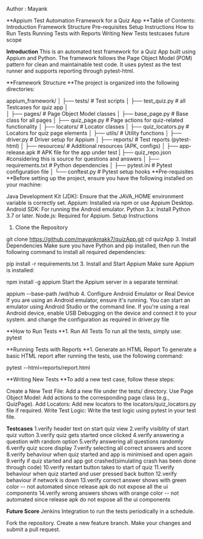 Author : Mayank

**Appium Test Automation Framework for a Quiz App
**Table of Contents:
Introduction
Framework Structure
Pre-requisites
Setup Instructions
How to Run Tests
Running Tests with Reports
Writing New Tests
testcases
future scope

**Introduction**
This is an automated test framework for a Quiz App built using Appium and Python. The framework follows the Page Object Model (POM) pattern for clean and maintainable test code. It uses pytest as the test runner and supports reporting through pytest-html.

**Framework Structure
**The project is organized into the following directories:


appium_framework/
│
├── tests/                     # Test scripts
│   ├── test_quiz.py      # all Testcases for  quiz app
│   
│
├── pages/                     # Page Object Model classes
│   ├── base_page.py             # Base class for all pages
│   ├── quiz_page.py             # Page actions for quiz-related functionality
│
├── locators/                  # Locator classes
│   ├── quiz_locators.py        # Locators for quiz page elements
│
├── utils/                     # Utility functions
│   ├── driver.py               # Driver setup for Appium
│
├── reports/                   # Test reports (pytest-html)
│
├── resources/                 # Additional resources (APK, configs)
│   ├── app-release.apk             # APK file for the app under test
|   ├── quiz_repo.json         #considering this is source for questions and answers
│
├── requirements.txt           # Python dependencies
│
├── pytest.ini                 # Pytest configuration file
│
└── conftest.py                # Pytest setup hooks
**Pre-requisites
**Before setting up the project, ensure you have the following installed on your machine:

Java Development Kit (JDK): Ensure that the JAVA_HOME environment variable is correctly set.
Appium: Installed via npm or use Appium Desktop.
Android SDK: For running the Android emulator.
Python 3.x: Install Python 3.7 or later.
Node.js: Required for Appium.
Setup Instructions
1. Clone the Repository
   
git clone https://github.com/mayankmakk7/quizApp.git
cd quizApp
3. Install Dependencies
Make sure you have Python and pip installed, then run the following command to install all required dependencies:

pip install -r requirements.txt
3. Install and Start Appium
Make sure Appium is installed:

npm install -g appium
Start the Appium server in a separate terminal:

appium --base-path /wd/hub
4. Configure Android Emulator or Real Device
If you are using an Android emulator, ensure it's running. You can start an emulator using Android Studio or the command line.
If you're using a real Android device, enable USB Debugging on the device and connect it to your system.
and change the configuration as required in driver.py file

**How to Run Tests
**1. Run All Tests
To run all the tests, simply use:
pytest

**Running Tests with Reports
**1. Generate an HTML Report
To generate a basic HTML report after running the tests, use the following command:

pytest --html=reports/report.html

**Writing New Tests
**To add a new test case, follow these steps:

Create a New Test File: Add a new file under the tests/ directory.
Use Page Object Model: Add actions to the corresponding page class (e.g., QuizPage).
Add Locators: Add new locators to the locators/quiz_locators.py file if required.
Write Test Logic: Write the test logic using pytest in your test file.

**Testcases**
  1.verify header text on start quiz view
  2.verify visiblity of start quiz vutton
  3.verify quiz gets started once clicked
  4.verify answering a question with random option
  5.verify answering all questions randomly
  6.verify quiz score display
  7.verify selecting all correct answers and score
  8.verify behaviour when quiz started and app is minimised and open again
  9.verify if quiz started and app got crashed(simulating crash has been done through code)
  10.verify restart button takes to start of quiz
  11.verify behaviour when quiz started and user pressed back button
  12.verify behaviour if network is down
  13.verify correct answer shows with green color -- not automated since release apk do not expose all the ui components
  14.verify wrong answers shows with orange color -- not automated since release apk do not expose all the ui components

 **Future Score**
 Jenkins Integration to run the tests periodically in a schedule.


Fork the repository.
Create a new feature branch.
Make your changes and submit a pull request.

